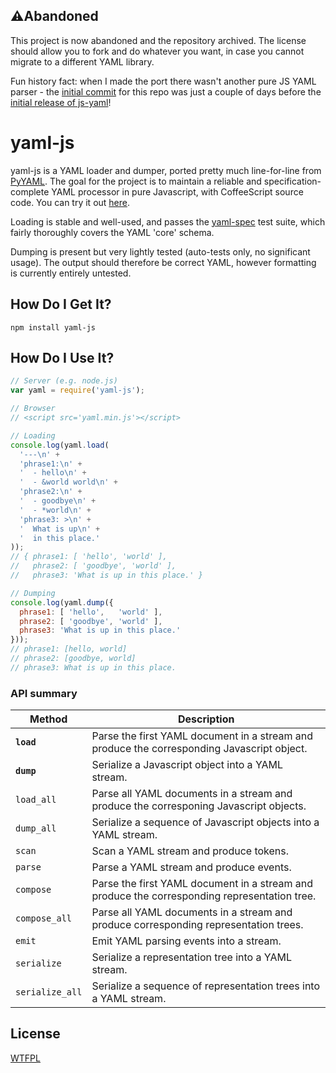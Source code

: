 ⚠️Abandoned
---

This project is now abandoned and the repository archived.
The license should allow you to fork and do whatever you want, in case you cannot migrate to a different YAML library.

Fun history fact: when I made the port there wasn't another pure JS YAML parser - the [initial commit](https://github.com/connec/yaml-js/commit/5b493a680e20d15ef2139ac7b8f1096c185cca51) for this repo was just a couple of days before the [initial release of js-yaml](https://www.npmjs.com/package/js-yaml/v/0.2.0)!

yaml-js
===

yaml-js is a YAML loader and dumper, ported pretty much line-for-line from
[PyYAML](http://pyyaml.org/).  The goal for the project is to maintain a reliable and
specification-complete YAML processor in pure Javascript, with CoffeeScript source code.  You can
try it out [here](http://connec.github.io/yaml-js/).

Loading is stable and well-used, and passes the [yaml-spec](https://github.com/connec/yaml-spec)
test suite, which fairly thoroughly covers the YAML 'core' schema.

Dumping is present but very lightly tested (auto-tests only, no significant usage).  The output
should therefore be correct YAML, however formatting is currently entirely untested.

How Do I Get It?
---

    npm install yaml-js

How Do I Use It?
---

```javascript
// Server (e.g. node.js)
var yaml = require('yaml-js');

// Browser
// <script src='yaml.min.js'></script>

// Loading
console.log(yaml.load(
  '---\n' +
  'phrase1:\n' +
  '  - hello\n' +
  '  - &world world\n' +
  'phrase2:\n' +
  '  - goodbye\n' +
  '  - *world\n' +
  'phrase3: >\n' +
  '  What is up\n' +
  '  in this place.'
));
// { phrase1: [ 'hello', 'world' ],
//   phrase2: [ 'goodbye', 'world' ],
//   phrase3: 'What is up in this place.' }

// Dumping
console.log(yaml.dump({
  phrase1: [ 'hello',   'world' ],
  phrase2: [ 'goodbye', 'world' ],
  phrase3: 'What is up in this place.'
}));
// phrase1: [hello, world]
// phrase2: [goodbye, world]
// phrase3: What is up in this place.
```

### API summary

| Method          | Description                                                                                     |
|-----------------|-------------------------------------------------------------------------------------------------|
| **`load`**      | Parse the first YAML document in a stream and produce the corresponding Javascript object.      |
| **`dump`**      | Serialize a Javascript object into a YAML stream.                                               |
| `load_all`      | Parse all YAML documents in a stream and produce the corresponing Javascript objects.           |
| `dump_all`      | Serialize a sequence of Javascript objects into a YAML stream.                                  |
| `scan`          | Scan a YAML stream and produce tokens.                                                          |
| `parse`         | Parse a YAML stream and produce events.                                                         |
| `compose`       | Parse the first YAML document in a stream and produce the corresponding representation tree.    |
| `compose_all`   | Parse all YAML documents in a stream and produce corresponding representation trees.            |
| `emit`          | Emit YAML parsing events into a stream.                                                         |
| `serialize`     | Serialize a representation tree into a YAML stream.                                             |
| `serialize_all` | Serialize a sequence of representation trees into a YAML stream.                                |

License
---

[WTFPL](http://sam.zoy.org/wtfpl/)
